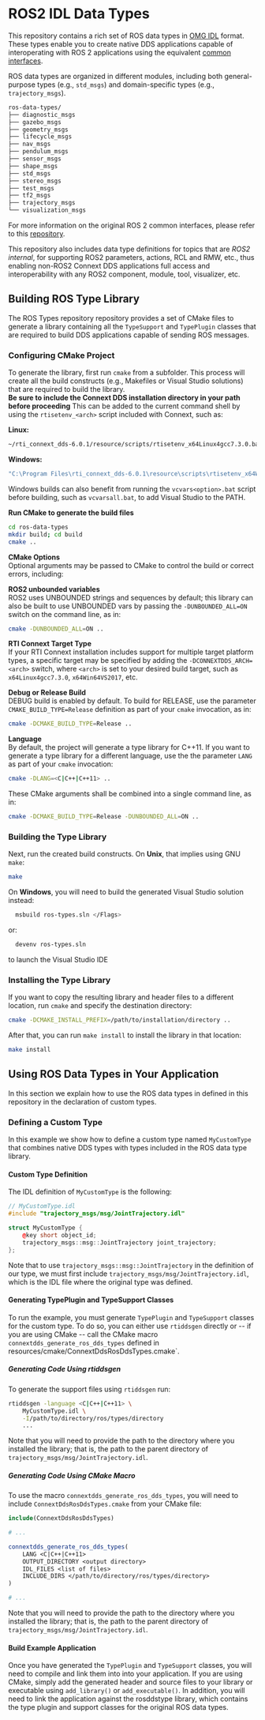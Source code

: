 # ROS2 IDL Data Types

This repository contains a rich set of ROS data types in
[OMG IDL](https://www.omg.org/spec/IDL) format. These types enable you to
create native DDS applications capable of interoperating with ROS 2
applications using the equivalent
[common interfaces](https://github.com/ros2/common_interfaces).

ROS data types are organized in different modules, including both
general-purpose types (e.g., `std_msgs`) and domain-specific types (e.g.,
`trajectory_msgs`).

```bash
ros-data-types/
├── diagnostic_msgs
├── gazebo_msgs
├── geometry_msgs
├── lifecycle_msgs
├── nav_msgs
├── pendulum_msgs
├── sensor_msgs
├── shape_msgs
├── std_msgs
├── stereo_msgs
├── test_msgs
├── tf2_msgs
├── trajectory_msgs
└── visualization_msgs
```

For more information on the original ROS 2 common interfaces, please refer to
this [repository](https://github.com/ros2/common_interfaces).

This repository also includes data type definitions for topics that are *ROS2 internal*, 
for supporting ROS2 parameters, actions, RCL and RMW, etc., thus enabling non-ROS2 
Connext DDS applications full access and interoperability with any ROS2 component, 
module, tool, visualizer, etc.


## Building ROS Type Library

The ROS Types repository repository provides a set of CMake files to generate
a library containing all the `TypeSupport` and `TypePlugin` classes
that are required to build DDS applications capable of sending ROS messages.

### Configuring CMake Project

To generate the library, first run `cmake` from a subfolder. This process will
create all the build constructs (e.g., Makefiles or Visual Studio solutions)
that are required to build the library.  
**Be sure to include the Connext DDS installation directory in your path before proceeding**
This can be added to the current command shell by using the `rtisetenv_<arch>` script 
included with Connext, such as:  

**Linux:**
```sh
~/rti_connext_dds-6.0.1/resource/scripts/rtisetenv_x64Linux4gcc7.3.0.bash
```

**Windows:**
```sh
"C:\Program Files\rti_connext_dds-6.0.1\resource\scripts\rtisetenv_x64Win64VS2017.bat"
```

Windows builds can also benefit from running the `vcvars<option>.bat` script before building,
such as `vcvarsall.bat`, to add Visual Studio to the PATH.


**Run CMake to generate the build files**
```bash
cd ros-data-types
mkdir build; cd build
cmake ..
```

**CMake Options**  
Optional arguments may be passed to CMake to control the build or correct errors, including:  


**ROS2 unbounded variables**  
ROS2 uses UNBOUNDED strings and sequences by default; this library can also be built to use
UNBOUNDED vars by passing the `-DUNBOUNDED_ALL=ON` switch on the command line, as in:
```sh
cmake -DUNBOUNDED_ALL=ON ..
``` 

**RTI Connext Target Type**  
If your RTI Connext installation includes support for multiple target platform types, a 
specific target may be specified by adding the `-DCONNEXTDDS_ARCH=<arch>` switch, where
`<arch>` is set to your desired build target, such as `x64Linux4gcc7.3.0`, `x64Win64VS2017`, etc. 


**Debug or Release Build**  
DEBUG build is enabled by default.  To build for RELEASE, use the parameter `CMAKE_BUILD_TYPE=Release`
definition as part of your `cmake` invocation, as in:
```sh
cmake -DCMAKE_BUILD_TYPE=Release ..
```

**Language**  
By default, the project will generate a type library for C++11. If you want to
generate a type library for a different language, use the the parameter `LANG`
as part of your `cmake` invocation:

```bash
cmake -DLANG=<C|C++|C++11> ..
```

These CMake arguments shall be combined into a single command line, as in:
```sh
cmake -DCMAKE_BUILD_TYPE=Release -DUNBOUNDED_ALL=ON ..
```


### Building the Type Library

Next, run the created build constructs. On **Unix**, that implies using GNU `make`:

```bash
make
```

On **Windows**, you will need to build the generated Visual Studio solution instead:

```sh
  msbuild ros-types.sln </Flags>
```
or:
```sh
  devenv ros-types.sln
```
to launch the Visual Studio IDE


### Installing the Type Library

If you want to copy the resulting library and header files to a different
location, run `cmake` and specify the destination directory:

```bash
cmake -DCMAKE_INSTALL_PREFIX=/path/to/installation/directory ..
```

After that, you can run `make install` to install the library in that location:

```bash
make install
```

## Using ROS Data Types in Your Application

In this section we explain how to use the ROS data types in defined in this
repository in the declaration of custom types.

### Defining a Custom Type

In this example we show how to define a custom type named `MyCustomType` that
combines native DDS types with types included in the ROS data type library.

#### Custom Type Definition

The IDL definition of `MyCustomType` is the following:

```cpp
// MyCustomType.idl
#include "trajectory_msgs/msg/JointTrajectory.idl"

struct MyCustomType {
    @key short object_id;
    trajectory_msgs::msg::JointTrajectory joint_trajectory;
};
```

Note that to use `trajectory_msgs::msg::JointTrajectory` in the definition of
our type, we must first include `trajectory_msgs/msg/JointTrajectory.idl`, which 
is the IDL file where the original type was defined.

#### Generating TypePlugin and TypeSupport Classes

To run the example, you must generate `TypePlugin` and `TypeSupport`
classes for the custom type. To do so, you can either use `rtiddsgen` directly
or -- if you are using CMake -- call the CMake macro 
`connextdds_generate_ros_dds_types` defined in
resources/cmake/ConnextDdsRosDdsTypes.cmake`.

##### Generating Code Using rtiddsgen

To generate the support files using `rtiddsgen` run:

```bash
rtiddsgen -language <C|C++|C++11> \
    MyCustomType.idl \
    -I/path/to/directory/ros/types/directory
    ...
```

Note that you will need to provide the path to the directory where you
installed the library; that is, the path to the parent directory of
`trajectory_msgs/msg/JointTrajectory.idl`.

##### Generating Code Using CMake Macro

To use the macro `connextdds_generate_ros_dds_types`, you will need to include
`ConnextDdsRosDdsTypes.cmake` from your CMake file:

```cmake
include(ConnextDdsRosDdsTypes)

# ...

connextdds_generate_ros_dds_types(
    LANG <C|C++|C++11>
    OUTPUT_DIRECTORY <output directory>
    IDL_FILES <list of files>
    INCLUDE_DIRS </path/to/directory/ros/types/directory>
)

# ...
```

Note that you will need to provide the path to the directory where you
installed the library; that is, the path to the parent directory of
`trajectory_msgs/msg/JointTrajectory.idl`.

#### Build Example Application

Once you have generated the `TypePlugin` and `TypeSupport` classes, you will
need to compile and link them into into your application. If you are using
CMake, simply add the generated header and source files to your library or
executable using `add_library()` or `add_executable()`. In addition, you will
need to link the application against the rosddstype library, which contains the
type plugin and support classes for the original ROS data types.
